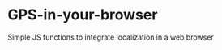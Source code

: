 GPS-in-your-browser
===================

Simple JS functions to integrate localization in a web browser
